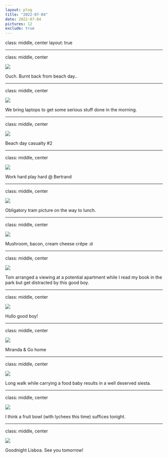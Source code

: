 ```yaml
---
layout: plog
title: "2022-07-04"
date: 2022-07-04
pictures: 12
exclude: true
---
```


class: middle, center
layout: true

---

class: middle, center

<img class="plog-picture" src="{{ site.baseurl }}/img/plog/2022-07-04/01.jpg" />

Ouch. Burnt back from beach day..

---

class: middle, center

<img class="plog-picture" src="{{ site.baseurl }}/img/plog/2022-07-04/02.jpg" />

We bring laptops to get some serious stuff done in the morning.

---

class: middle, center

<img class="plog-picture" src="{{ site.baseurl }}/img/plog/2022-07-04/03.jpg" />

Beach day casualty #2

---

class: middle, center

<img class="plog-picture" src="{{ site.baseurl }}/img/plog/2022-07-04/04.jpg" />

Work hard play hard @ Bertrand

---

class: middle, center

<img class="plog-picture" src="{{ site.baseurl }}/img/plog/2022-07-04/05.jpg" />

Obligatory tram picture on the way to lunch.

---

class: middle, center

<img class="plog-picture" src="{{ site.baseurl }}/img/plog/2022-07-04/06.jpg" />

Mushroom, bacon, cream cheese crêpe :d

---

class: middle, center

<img class="plog-picture" src="{{ site.baseurl }}/img/plog/2022-07-04/07.gif" />

Tom arranged a viewing at a potential apartment while I read my book in the park but get distracted by this good boy.

---

class: middle, center

<img class="plog-picture" src="{{ site.baseurl }}/img/plog/2022-07-04/08.jpg" />

Hullo good boy!

---

class: middle, center

<img class="plog-picture" src="{{ site.baseurl }}/img/plog/2022-07-04/09.jpg" />

Miranda & Go home

---

class: middle, center

<img class="plog-picture" src="{{ site.baseurl }}/img/plog/2022-07-04/10.jpg" />

Long walk while carrying a food baby results in a well deserved siesta.

---

class: middle, center

<img class="plog-picture" src="{{ site.baseurl }}/img/plog/2022-07-04/11.jpg" />

I think a fruit bowl (with lychees this time) suffices tonight.

---

class: middle, center

<img class="plog-picture" src="{{ site.baseurl }}/img/plog/2022-07-04/12.jpg" />

Goodnight Lisboa. See you tomorrow!

